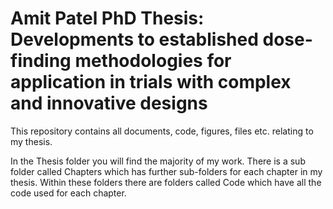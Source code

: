 # Amit Patel PhD Thesis: Developments to established dose-finding methodologies for application in trials with complex and innovative designs 

This repository contains all documents, code, figures, files etc. relating to my thesis.

In the Thesis folder you will find the majority of my work.
There is a sub folder called Chapters which has further sub-folders for each chapter in my thesis. 
Within these folders there are folders called Code which have all the code used for each chapter. 
